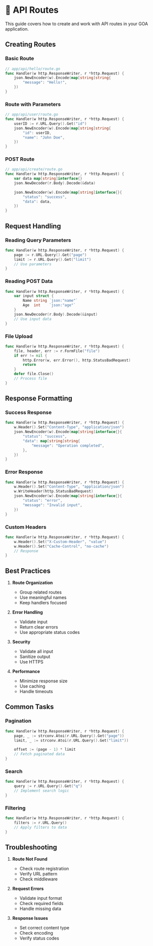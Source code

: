 # 🔌 API Routes

This guide covers how to create and work with API routes in your GOA application.

## Creating Routes

### Basic Route
```go
// app/api/hello/route.go
func Handler(w http.ResponseWriter, r *http.Request) {
    json.NewEncoder(w).Encode(map[string]string{
        "message": "Hello!",
    })
}
```

### Route with Parameters
```go
// app/api/user/route.go
func Handler(w http.ResponseWriter, r *http.Request) {
    userID := r.URL.Query().Get("id")
    json.NewEncoder(w).Encode(map[string]string{
        "id": userID,
        "name": "John Doe",
    })
}
```

### POST Route
```go
// app/api/create/route.go
func Handler(w http.ResponseWriter, r *http.Request) {
    var data map[string]interface{}
    json.NewDecoder(r.Body).Decode(&data)
    
    json.NewEncoder(w).Encode(map[string]interface{}{
        "status": "success",
        "data": data,
    })
}
```

## Request Handling

### Reading Query Parameters
```go
func Handler(w http.ResponseWriter, r *http.Request) {
    page := r.URL.Query().Get("page")
    limit := r.URL.Query().Get("limit")
    // Use parameters
}
```

### Reading POST Data
```go
func Handler(w http.ResponseWriter, r *http.Request) {
    var input struct {
        Name string `json:"name"`
        Age  int    `json:"age"`
    }
    json.NewDecoder(r.Body).Decode(&input)
    // Use input data
}
```

### File Upload
```go
func Handler(w http.ResponseWriter, r *http.Request) {
    file, header, err := r.FormFile("file")
    if err != nil {
        http.Error(w, err.Error(), http.StatusBadRequest)
        return
    }
    defer file.Close()
    // Process file
}
```

## Response Formatting

### Success Response
```go
func Handler(w http.ResponseWriter, r *http.Request) {
    w.Header().Set("Content-Type", "application/json")
    json.NewEncoder(w).Encode(map[string]interface{}{
        "status": "success",
        "data": map[string]string{
            "message": "Operation completed",
        },
    })
}
```

### Error Response
```go
func Handler(w http.ResponseWriter, r *http.Request) {
    w.Header().Set("Content-Type", "application/json")
    w.WriteHeader(http.StatusBadRequest)
    json.NewEncoder(w).Encode(map[string]interface{}{
        "status": "error",
        "message": "Invalid input",
    })
}
```

### Custom Headers
```go
func Handler(w http.ResponseWriter, r *http.Request) {
    w.Header().Set("X-Custom-Header", "value")
    w.Header().Set("Cache-Control", "no-cache")
    // Response
}
```

## Best Practices

1. **Route Organization**
   - Group related routes
   - Use meaningful names
   - Keep handlers focused

2. **Error Handling**
   - Validate input
   - Return clear errors
   - Use appropriate status codes

3. **Security**
   - Validate all input
   - Sanitize output
   - Use HTTPS

4. **Performance**
   - Minimize response size
   - Use caching
   - Handle timeouts

## Common Tasks

### Pagination
```go
func Handler(w http.ResponseWriter, r *http.Request) {
    page, _ := strconv.Atoi(r.URL.Query().Get("page"))
    limit, _ := strconv.Atoi(r.URL.Query().Get("limit"))
    
    offset := (page - 1) * limit
    // Fetch paginated data
}
```

### Search
```go
func Handler(w http.ResponseWriter, r *http.Request) {
    query := r.URL.Query().Get("q")
    // Implement search logic
}
```

### Filtering
```go
func Handler(w http.ResponseWriter, r *http.Request) {
    filters := r.URL.Query()
    // Apply filters to data
}
```

## Troubleshooting

1. **Route Not Found**
   - Check route registration
   - Verify URL pattern
   - Check middleware

2. **Request Errors**
   - Validate input format
   - Check required fields
   - Handle missing data

3. **Response Issues**
   - Set correct content type
   - Check encoding
   - Verify status codes 